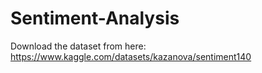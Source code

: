 # Sentiment-Analysis
Download the dataset from here: https://www.kaggle.com/datasets/kazanova/sentiment140
